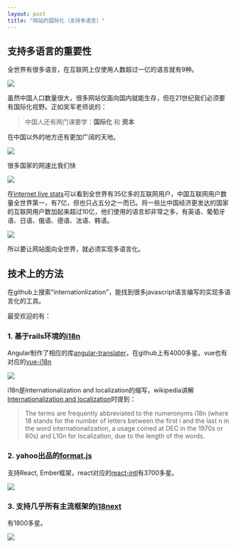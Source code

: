 ```yaml
---
layout: post
title: "网站的国际化（支持多语言）"
---
```


## 支持多语言的重要性
全世界有很多语言，在互联网上仅使用人数超过一亿的语言就有9种。

![](http://www.internetworldstats.com/images/languages2016.png)

虽然中国人口数量很大，很多网站仅面向国内就能生存，但在21世纪我们必须要有国际化视野。正如吴军老师说的：

>中国人还有两门课要学：**国际化** 和 **资本**

在中国以外的地方还有更加广阔的天地。

![](https://i0.wp.com/geonet.oii.ox.ac.uk/wp-content/uploads/sites/46/2015/07/OII-Internet_population_cartogram.png)

很多国家的网速比我们快

![](http://ourworldindata.org/wp-content/uploads/2015/07/ourworldindata_average-download-speeds.jpg)

在[internet live stats](http://www.internetlivestats.com/)可以看到全世界有35亿多的互联网用户，中国互联网用户数量全世界第一，有7亿，但也只占五分之一而已。将一些比中国经济更发达的国家的互联网用户数加起来超过10亿，他们使用的语言却非常之多，有英语、葡萄牙语、日语、俄语、德语、法语、韩语。

![]({{site.url}}/images/Snip20170102_9.png)

所以要让网站面向全世界，就必须实现多语言化。

## 技术上的方法
在github上搜索"internationlization"，能找到很多javascript语言编写的实现多语言化的工具。

最受欢迎的有：

### 1. 基于rails环境的[i18n](http://guides.rubyonrails.org/i18n.html)
Angular制作了相应的库[angular-translater](https://angular-translate.github.io/)，在github上有4000多星。vue也有对应的[vue-i18n](https://kazupon.github.io/vue-i18n/)

 ![]({{site.url}}/images/Snip20170102_6.png)
 
 i18n是Internationalization and localization的缩写，wikipedia讲解[Internationalization and localization](https://en.wikipedia.org/wiki/Internationalization_and_localization)时提到：

 >The terms are frequently abbreviated to the numeronyms i18n (where 18 stands for the number of letters between the first i and the last n in the word internationalization, a usage coined at DEC in the 1970s or 80s) and L10n for localization, due to the length of the words.
 
### 2. yahoo出品的[format.js](http://formatjs.io/)
支持React, Ember框架，react对应的[react-intl](https://github.com/yahoo/react-intl)有3700多星。

 ![]({{site.url}}/images/Snip20170102_3.png)
 
### 3. 支持几乎所有主流框架的[i18next](http://i18next.com/)
有1800多星。

 ![]({{site.url}}/images/Snip20170102_5.png)

